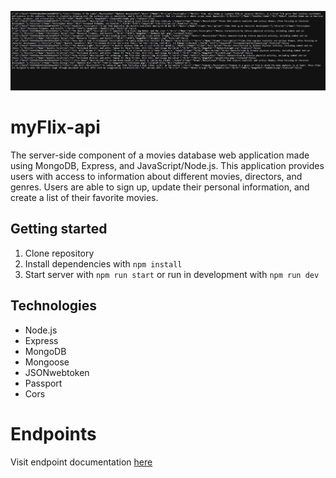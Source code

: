 ![preview](https://github.com/Kyle-Michaels/movie_api/blob/main/myFlixApi.jpg?raw=true)
<h1>myFlix-api</h1>
<p>
The server-side component of a movies database web application made using MongoDB, Express, and JavaScript/Node.js. This application provides users with access to information about different movies, directors, and genres. Users are able to sign up, update their personal information, and create a list of their favorite movies.
</p>
<h2>Getting started</h2>
<ol>
  <li>Clone repository</li>
  <li>Install dependencies with <code>npm install</code></li>
  <li>Start server with <code>npm run start</code> or run in development with <code>npm run dev</code></li>
</ol>
<h2>Technologies</h2>
<ul>
  <li>Node.js</li>
  <li>Express</li>
  <li>MongoDB</li>
  <li>Mongoose</li>
  <li>JSONwebtoken</li>
  <li>Passport</li>
  <li>Cors</li>
</ul>
<h1>Endpoints</h1>
<p>
  Visit endpoint documentation 
  <a href="https://my-flix-4e112dcd3c89.herokuapp.com/documentation.html">here
</p>

